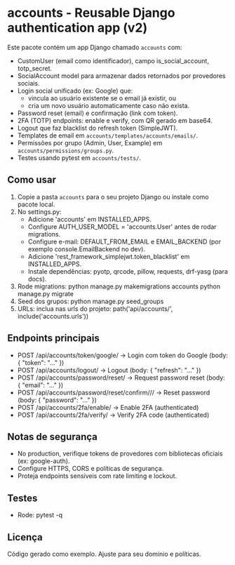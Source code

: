 accounts - Reusable Django authentication app (v2)
================================================

Este pacote contém um app Django chamado `accounts` com:
- CustomUser (email como identificador), campo is_social_account, totp_secret.
- SocialAccount model para armazenar dados retornados por provedores sociais.
- Login social unificado (ex: Google) que:
  - vincula ao usuário existente se o email já existir, ou
  - cria um novo usuário automaticamente caso não exista.
- Password reset (email) e confirmação (link com token).
- 2FA (TOTP) endpoints: enable e verify, com QR gerado em base64.
- Logout que faz blacklist do refresh token (SimpleJWT).
- Templates de email em `accounts/templates/accounts/emails/`.
- Permissões por grupo (Admin, User, Example) em `accounts/permissions/groups.py`.
- Testes usando pytest em `accounts/tests/`.

Como usar
---------

1. Copie a pasta `accounts` para o seu projeto Django ou instale como pacote local.
2. No settings.py:
   - Adicione 'accounts' em INSTALLED_APPS.
   - Configure AUTH_USER_MODEL = 'accounts.User' antes de rodar migrations.
   - Configure e-mail: DEFAULT_FROM_EMAIL e EMAIL_BACKEND (por exemplo console.EmailBackend no dev).
   - Adicione 'rest_framework_simplejwt.token_blacklist' em INSTALLED_APPS.
   - Instale dependências: pyotp, qrcode, pillow, requests, drf-yasg (para docs).
3. Rode migrations:
   python manage.py makemigrations accounts
   python manage.py migrate
4. Seed dos grupos:
   python manage.py seed_groups
5. URLs:
   inclua nas urls do projeto:
   path('api/accounts/', include('accounts.urls'))

Endpoints principais
--------------------
- POST /api/accounts/token/google/       -> Login com token do Google (body: { "token": "..." })
- POST /api/accounts/logout/             -> Logout (body: { "refresh": "..." })
- POST /api/accounts/password/reset/     -> Request password reset (body: { "email": "..." })
- POST /api/accounts/password/reset/confirm/<uid>/<token>/ -> Reset password (body: { "password": "..." })
- POST /api/accounts/2fa/enable/         -> Enable 2FA (authenticated)
- POST /api/accounts/2fa/verify/         -> Verify 2FA code (authenticated)

Notas de segurança
------------------
- No production, verifique tokens de provedores com bibliotecas oficiais (ex: google-auth).
- Configure HTTPS, CORS e políticas de segurança.
- Proteja endpoints sensíveis com rate limiting e lockout.

Testes
------
- Rode: pytest -q

Licença
-------
Código gerado como exemplo. Ajuste para seu domínio e políticas.
